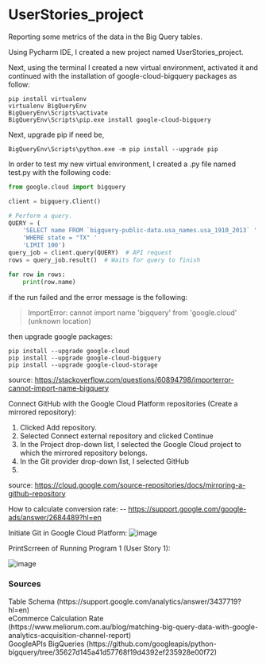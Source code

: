 # UserStories_project
Reporting some metrics of the data in the Big Query tables.

Using Pycharm IDE, I created a new project named UserStories_project.

Next, using the terminal I created a new virtual environment, activated it and continued with the installation of google-cloud-bigquery packages as follow:

```
pip install virtualenv
virtualenv BigQueryEnv
BigQueryEnv\Scripts\activate
BigQueryEnv\Scripts\pip.exe install google-cloud-bigquery
```

Next, upgrade pip if need be,

```
BigQueryEnv\Scripts\python.exe -m pip install --upgrade pip
```

In order to test my new virtual environment, I created a .py file named test.py with the following code:

```python
from google.cloud import bigquery

client = bigquery.Client()

# Perform a query.
QUERY = (
    'SELECT name FROM `bigquery-public-data.usa_names.usa_1910_2013` '
    'WHERE state = "TX" '
    'LIMIT 100')
query_job = client.query(QUERY)  # API request
rows = query_job.result()  # Waits for query to finish

for row in rows:
    print(row.name)
```

if the run failed and the error message is the following:
> ImportError: cannot import name 'bigquery' from 'google.cloud' (unknown location)

then upgrade google packages:

```
pip install --upgrade google-cloud
pip install --upgrade google-cloud-bigquery
pip install --upgrade google-cloud-storage
```
source: https://stackoverflow.com/questions/60894798/importerror-cannot-import-name-bigquery


Connect GitHub with the Google Cloud Platform repositories (Create a mirrored repository):
1. Clicked Add repository.
2. Selected Connect external repository and clicked Continue
3. In the Project drop-down list, I selected the Google Cloud project to which the mirrored repository belongs. 
4. In the Git provider drop-down list, I selected GitHub
5. 

source: https://cloud.google.com/source-repositories/docs/mirroring-a-github-repository


How to calculate conversion rate:
-- https://support.google.com/google-ads/answer/2684489?hl=en

Initiate Git in Google Cloud Platform:
![image](https://user-images.githubusercontent.com/97738060/158016772-c227be21-8d96-4a4b-8a72-04216feec6ab.png)

PrintScrreen of Running Program 1 (User Story 1):

![image](https://user-images.githubusercontent.com/97738060/158017307-113d4bea-95bf-46b6-8066-37ad11d3ab8f.png)

<h3>Sources</h3>
Table Schema (https://support.google.com/analytics/answer/3437719?hl=en)<br>
eCommerce Calculation Rate (https://www.meliorum.com.au/blog/matching-big-query-data-with-google-analytics-acquisition-channel-report)<br>
GoogleAPIs BigQueries (https://github.com/googleapis/python-bigquery/tree/35627d145a41d57768f19d4392ef235928e00f72)<br>



